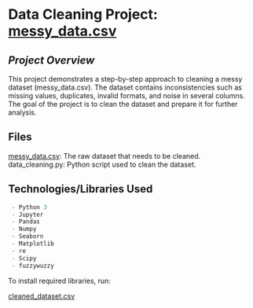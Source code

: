 # **Data Cleaning Project:** [messy_data.csv](https://github.com/user-attachments/files/17174145/messy_data.csv)
## *Project Overview*      
This project demonstrates a step-by-step approach to cleaning a messy dataset (messy_data.csv). The dataset contains inconsistencies such as missing values, duplicates, invalid formats, and noise in several columns. The goal of the project is to clean the dataset and prepare it for further analysis.   
## Files
[messy_data.csv](https://github.com/user-attachments/files/17174145/messy_data.csv): The raw dataset that needs to be cleaned.    
data_cleaning.py: Python script used to clean the dataset.     
## Technologies/Libraries Used  
``` javascript
 - Python 3
 - Jupyter
 - Pandas
 - Numpy
 - Seaborn
 - Matplotlib
 - re 
 - Scipy
 - fuzzywuzzy
 ```

To install required libraries, run:   

[cleaned_dataset.csv](https://github.com/user-attachments/files/17174144/cleaned_dataset.csv)
